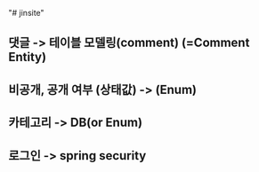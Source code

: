 "# jinsite" 


## 댓글 -> 테이블 모델링(comment) (=Comment Entity)

## 비공개, 공개 여부 (상태값) -> (Enum)

## 카테고리 -> DB(or Enum)

## 로그인 -> spring security

